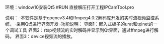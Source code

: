 环境：window10安装Qt5
#RUN
直接解压打开工程IPCamTool.pro

说明：
	·本软件是基于opencv3.4和ffmpeg4.0.2解码库开发的实时流视频监控系统，
	·采用Qt5进行界面开发
	·功能说明：
	 界面1：嵌入式板子的urat和telnet的一个调试工具
	 界面2：rtsp视频流的实时解码并显示到Qt界面，通过ffmpeg进行解码。
	 界面3：device视频流的播放。
